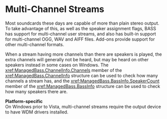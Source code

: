 # Multi-Channel Streams
Most soundcards these days are capable of more than plain stereo output.
To take advantage of this, as well as the speaker assignment flags, BASS has support for multi-channel user streams, and also has built-in support for multi-channel OGG, WAV and AIFF files.
Add-ons provide support for other multi-channel formats.

When a stream having more channels than there are speakers is played, the extra channels will generally not be heard, but may be heard on other speakers instead in some cases on Windows.
The <xref:ManagedBass.ChannelInfo.Channels> member of the <xref:ManagedBass.ChannelInfo> structure can be used to check how many channels a stream has, and the <xref:ManagedBass.BassInfo.SpeakerCount> member of the <xref:ManagedBass.BassInfo> structure can be used to check how many speakers there are.

**Platform-specific**  
On Windows prior to Vista, multi-channel streams require the output device to have WDM drivers installed.

